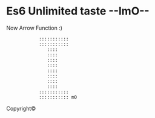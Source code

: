 # Es6 Unlimited taste --ImO-- 



Now Arrow Function :) 



				:::::::::::
				:::::::::::
				   ::::
				   ::::
				   ::::
				   ::::
				   ::::
				   ::::
				   ::::
				   ::::
				:::::::::::
				::::::::::: mO
Copyright©